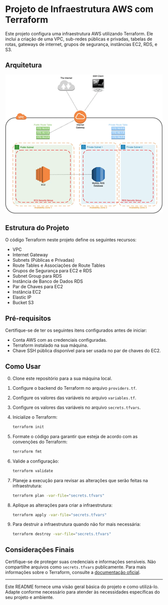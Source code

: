 # Projeto de Infraestrutura AWS com Terraform

Este projeto configura uma infraestrutura AWS utilizando Terraform. Ele inclui a criação de uma VPC, sub-redes públicas e privadas, tabelas de rotas, gateways de internet, grupos de segurança, instâncias EC2, RDS, e S3.

## Arquitetura

![Arquitetura AWS](aws_architecture.png)

## Estrutura do Projeto

O código Terraform neste projeto define os seguintes recursos:

- VPC
- Internet Gateway
- Subnets (Públicas e Privadas)
- Route Tables e Associações de Route Tables
- Grupos de Segurança para EC2 e RDS
- Subnet Group para RDS
- Instância de Banco de Dados RDS
- Par de Chaves para EC2
- Instância EC2
- Elastic IP
- Bucket S3

## Pré-requisitos

Certifique-se de ter os seguintes itens configurados antes de iniciar:

- Conta AWS com as credenciais configuradas.
- Terraform instalado na sua máquina.
- Chave SSH pública disponível para ser usada no par de chaves do EC2.

## Como Usar

0. Clone este repositório para a sua máquina local.

1. Configure o backend do Terraform no arquivo `providers.tf`.

2. Configure os valores das variáveis no arquivo `variables.tf`.

3. Configure os valores das variáveis no arquivo `secrets.tfvars`.

4. Inicialize o Terraform:

    ```bash
    terraform init
    ```

5. Formate o código para garantir que esteja de acordo com as convenções do Terraform:

    ```bash
    terraform fmt
    ```

6. Valide a configuração:

    ```bash
    terraform validate
    ```

7. Planeje a execução para revisar as alterações que serão feitas na infraestrutura:

    ```bash
    terraform plan -var-file="secrets.tfvars"
    ```

8. Aplique as alterações para criar a infraestrutura:

    ```bash
    terraform apply -var-file="secrets.tfvars"
    ```

9. Para destruir a infraestrutura quando não for mais necessária:

    ```bash
    terraform destroy -var-file="secrets.tfvars"
    ```

## Considerações Finais

Certifique-se de proteger suas credenciais e informações sensíveis. Não compartilhe arquivos como `secrets.tfvars` publicamente. Para mais informações sobre o Terraform, consulte a [documentação oficial](https://www.terraform.io/docs).

---

Este README fornece uma visão geral básica do projeto e como utilizá-lo. Adapte conforme necessário para atender às necessidades específicas do seu projeto e ambiente.
